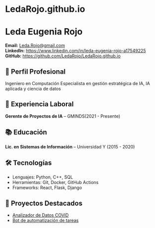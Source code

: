 # LedaRojo.github.io
# Leda Eugenia Rojo

**Email:** Leda.Rojo@gmail.com  
**LinkedIn:** https://www.linkedin.com/in/leda-eugenia-rojo-a17549225
**GitHub:** https://github.com/LedaRojo/LedaRojo.github.io
## 🎯 Perfil Profesional
Ingeniero en Computación Especialista en gestión estratégica de IA, IA aplicada y ciencia de datos

## 💼 Experiencia Laboral
**Gerente de Proyectos de IA** – GMINDS(2021 - Presente)  


## 📚 Educación
**Lic. en Sistemas de Información** – Universidad Y (2015 - 2020)

## 🛠️ Tecnologías
- Lenguajes: Python, C++, SQL
- Herramientas: Git, Docker, GitHub Actions
- Frameworks: React, Flask, Django

## 🧠 Proyectos Destacados
- [Analizador de Datos COVID](https://github.com/juanperez/covid-analytics)
- [Bot de automatización de tareas](https://github.com/juanperez/bot-tareas)
